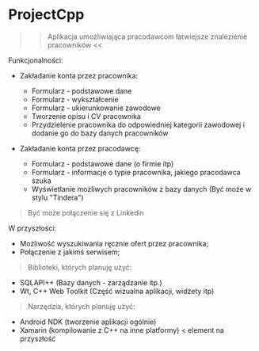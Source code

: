 # ProjectCpp

>> Aplikacja umożliwiająca pracodawcom łatwiejsze znalezienie pracowników << 

Funkcjonalności: 
 - Zakładanie konta przez pracownika: 
   * Formularz - podstawowe dane
   * Formularz - wykształcenie 
   * Formularz - ukierunkowanie zawodowe 
   * Tworzenie opisu i CV pracownika
   * Przydzielenie pracownika do odpowiedniej kategorii zawodowej i dodanie go do bazy danych pracowników
   
 - Zakładanie konta przez pracodawcę:
   * Formularz - podstawowe dane (o firmie itp)
   * Formularz - informacje o typie pracownika, jakiego pracodawca szuka
   * Wyświetlanie możliwych pracowników z bazy danych (Być może w stylu "Tindera")
> Być może połączenie się z Linkedin 


W przyszłości: 
 - Możliwość wyszukiwania ręcznie ofert przez pracownika; 
 - Połączenie z jakimś serwisem; 




> Biblioteki, których planuję użyć: 
  - SQLAPI++ (Bazy danych - zarządzanie itp.)
  - Wt, C++ Web Toolkit (Część wizualna aplikacji, widżety itp)


> Narzędzia, których planuję użyć:
 - Android NDK (tworzenie aplikacji ogólnie)
 - Xamarin (kompilowanie z C++ na inne platformy) < element na przyszłość
